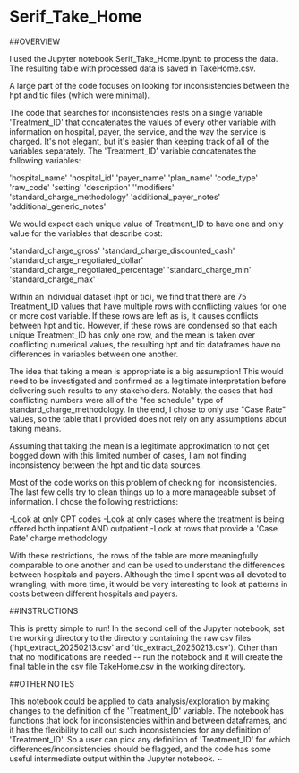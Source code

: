 # Serif_Take_Home

##OVERVIEW

I used the Jupyter notebook Serif_Take_Home.ipynb to process the data. The resulting table with processed data is saved in TakeHome.csv.

A large part of the code focuses on looking for inconsistencies between the hpt and tic files (which were minimal).

The code that searches for inconsistencies rests on a single variable 'Treatment_ID' that concatenates the values of every other variable with information on hospital, payer, the service, and the way the service is charged. It's not elegant, but it's easier than keeping track of all of the variables separately. The 'Treatment_ID' variable concatenates the following variables:

'hospital_name'
'hospital_id'
'payer_name'
'plan_name'
'code_type'
'raw_code'
'setting'
'description'
''modifiers'
'standard_charge_methodology'
'additional_payer_notes'
'additional_generic_notes'

 We would expect each unique value of Treatment_ID to have one and only value for the variables that describe cost:
 
 'standard_charge_gross'
 'standard_charge_discounted_cash'
 'standard_charge_negotiated_dollar'
 'standard_charge_negotiated_percentage'
 'standard_charge_min'
 'standard_charge_max'

Within an individual dataset (hpt or tic), we find that there are 75 Treatment_ID values that have multiple rows with conflicting values for one or more cost variable. If these rows are left as is, it causes conflicts between hpt and tic. However, if these rows are condensed so that each unique Treatment_ID has only one row, and the mean is taken over conflicting numerical values, the resulting hpt and tic dataframes have no differences in variables between one another.

The idea that taking a mean is appropriate is a big assumption! This would need to be investigated and confirmed as a legitimate interpretation before delivering such results to any stakeholders. Notably, the cases that had conflicting numbers were all of the "fee schedule" type of standard_charge_methodology. In the end, I chose to only use "Case Rate" values, so the table that I provided does not rely on any assumptions about taking means.

Assuming that taking the mean is a legitimate approximation to not get bogged down with this limited number of cases, I am not finding inconsistency between the hpt and tic data sources.

Most of the code works on this problem of checking for inconsistencies. The last few cells try to clean things up to a more manageable subset of information. I chose the following restrictions:

-Look at only CPT codes
-Look at only cases where the treatment is being offered both inpatient AND outpatient
-Look at rows that provide a 'Case Rate' charge methodology

With these restrictions, the rows of the table are more meaningfully comparable to one another and can be used to understand the differences between hospitals and payers. Although the time I spent was all devoted to wrangling, with more time, it would be very interesting to look at patterns in costs between different hospitals and payers.

##INSTRUCTIONS

This is pretty simple to run! In the second cell of the Jupyter notebook, set the working directory to the directory containing the raw csv files ('hpt_extract_20250213.csv' and 'tic_extract_20250213.csv'). Other than that no modifications are needed -- run the notebook and it will create the final table in the csv file TakeHome.csv in the working directory.

##OTHER NOTES

This notebook could be applied to data analysis/exploration by making changes to the definition of the 'Treatment_ID' variable. The notebook has functions that look for inconsistencies within and between dataframes, and it has the flexibility to call out such inconsistencies for any definition of 'Treatment_ID'. So a user can pick any definition of 'Treatment_ID' for which differences/inconsistencies should be flagged, and the code has some useful intermediate output within the Jupyter notebook.
~                        
